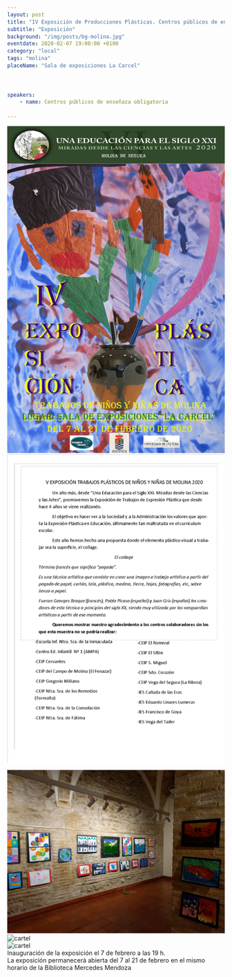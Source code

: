 ```yaml
---
layout: post
title: "IV Exposición de Producciones Plásticas. Centros públicos de enseñanza obligatoria"
subtitle: "Exposición"
background: "/img/posts/bg-molina.jpg"
eventdate: 2020-02-07 19:00:00 +0100
category: "local"
tags: "molina"
placeName: "Sala de exposiciones La Carcel"



speakers:
    - name: Centros públicos de enseñaza obligatoria
    
---
```

![cartel](/img/posts/expocarcel.jpg)  
![cartel](/img/posts/progmanoexpmolina.png)  

![cartel](/img/posts/expo1.jpg)  
![cartel](/img/posts/expo2.jpg)  
![cartel](/img/posts/expo3.jpg)  
Inauguración de la exposición el 7 de febrero a las 19 h.  
La exposición permanecerá abierta del 7 al 21 de febrero en el mismo horario de la Biblioteca Mercedes Mendoza 

